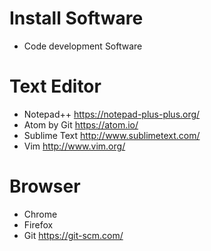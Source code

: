 # Install Software
* Code development Software 
# Text Editor 
* Notepad++ https://notepad-plus-plus.org/
* Atom by Git https://atom.io/
* Sublime Text http://www.sublimetext.com/
* Vim http://www.vim.org/
# Browser
* Chrome
* Firefox
* Git https://git-scm.com/

